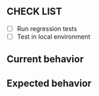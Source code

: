 <!--
 SPDX-FileCopyrightText: © 2024 Kyurenpoto <heal9179@gmail.com>
 SPDX-License-Identifier: MIT
-->

## CHECK LIST

- [ ] Run regression tests
- [ ] Test in local environment

## Current behavior

## Expected behavior
